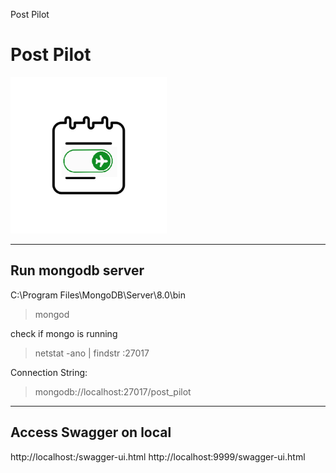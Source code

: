 Post Pilot
# Post Pilot

<img src="images/post-pilot.png" width="250">

---
Run mongodb server
---
C:\Program Files\MongoDB\Server\8.0\bin
> mongod

check if mongo is running
> netstat -ano | findstr :27017

Connection String:
> mongodb://localhost:27017/post_pilot

----
Access Swagger on local
----
http://localhost:<port>/swagger-ui.html
http://localhost:9999/swagger-ui.html